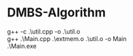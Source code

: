 # DMBS-Algorithm

g++ -c .\util.cpp -o .\util.o  
g++ .\Main.cpp .\extmem.o .\util.o -o Main  
.\Main.exe
